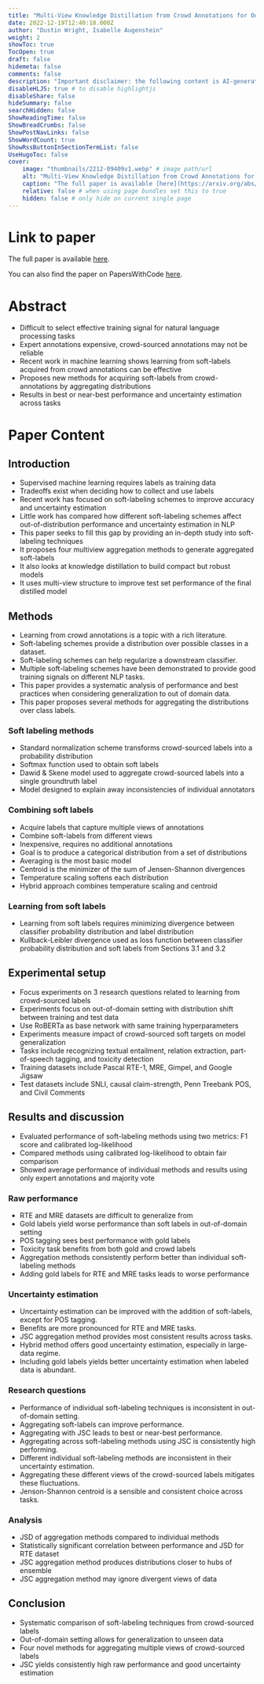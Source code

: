 ```yaml
---
title: "Multi-View Knowledge Distillation from Crowd Annotations for Out-of-Domain Generalization"
date: 2022-12-19T12:40:18.000Z
author: "Dustin Wright, Isabelle Augenstein"
weight: 2
showToc: true
TocOpen: true
draft: false
hidemeta: false
comments: false
description: "Important disclaimer: the following content is AI-generated, please make sure to fact check the presented information by reading the full paper."
disableHLJS: true # to disable highlightjs
disableShare: false
hideSummary: false
searchHidden: false
ShowReadingTime: false
ShowBreadCrumbs: false
ShowPostNavLinks: false
ShowWordCount: true
ShowRssButtonInSectionTermList: false
UseHugoToc: false
cover:
    image: "thumbnails/2212-09409v1.webp" # image path/url
    alt: "Multi-View Knowledge Distillation from Crowd Annotations for Out-of-Domain Generalization" # alt text
    caption: "The full paper is available [here](https://arxiv.org/abs/2212.09409)." # display caption under cover
    relative: false # when using page bundles set this to true
    hidden: false # only hide on current single page
---
```


# Link to paper
The full paper is available [here](https://arxiv.org/abs/2212.09409).

You can also find the paper on PapersWithCode [here](https://paperswithcode.com/paper/multi-view-knowledge-distillation-from-crowd).

# Abstract
- Difficult to select effective training signal for natural language processing tasks
- Expert annotations expensive, crowd-sourced annotations may not be reliable
- Recent work in machine learning shows learning from soft-labels acquired from crowd annotations can be effective
- Proposes new methods for acquiring soft-labels from crowd-annotations by aggregating distributions
- Results in best or near-best performance and uncertainty estimation across tasks

# Paper Content

## Introduction
- Supervised machine learning requires labels as training data
- Tradeoffs exist when deciding how to collect and use labels
- Recent work has focused on soft-labeling schemes to improve accuracy and uncertainty estimation
- Little work has compared how different soft-labeling schemes affect out-of-distribution performance and uncertainty estimation in NLP
- This paper seeks to fill this gap by providing an in-depth study into soft-labeling techniques
- It proposes four multiview aggregation methods to generate aggregated soft-labels
- It also looks at knowledge distillation to build compact but robust models
- It uses multi-view structure to improve test set performance of the final distilled model

## Methods
- Learning from crowd annotations is a topic with a rich literature.
- Soft-labeling schemes provide a distribution over possible classes in a dataset.
- Soft-labeling schemes can help regularize a downstream classifier.
- Multiple soft-labeling schemes have been demonstrated to provide good training signals on different NLP tasks.
- This paper provides a systematic analysis of performance and best practices when considering generalization to out of domain data.
- This paper proposes several methods for aggregating the distributions over class labels.

### Soft labeling methods
- Standard normalization scheme transforms crowd-sourced labels into a probability distribution
- Softmax function used to obtain soft labels
- Dawid & Skene model used to aggregate crowd-sourced labels into a single groundtruth label
- Model designed to explain away inconsistencies of individual annotators

### Combining soft labels
- Acquire labels that capture multiple views of annotations
- Combine soft-labels from different views
- Inexpensive, requires no additional annotations
- Goal is to produce a categorical distribution from a set of distributions
- Averaging is the most basic model
- Centroid is the minimizer of the sum of Jensen-Shannon divergences
- Temperature scaling softens each distribution
- Hybrid approach combines temperature scaling and centroid

### Learning from soft labels
- Learning from soft labels requires minimizing divergence between classifier probability distribution and label distribution
- Kullback-Leibler divergence used as loss function between classifier probability distribution and soft labels from Sections 3.1 and 3.2

## Experimental setup
- Focus experiments on 3 research questions related to learning from crowd-sourced labels
- Experiments focus on out-of-domain setting with distribution shift between training and test data
- Use RoBERTa as base network with same training hyperparameters
- Experiments measure impact of crowd-sourced soft targets on model generalization
- Tasks include recognizing textual entailment, relation extraction, part-of-speech tagging, and toxicity detection
- Training datasets include Pascal RTE-1, MRE, Gimpel, and Google Jigsaw
- Test datasets include SNLI, causal claim-strength, Penn Treebank POS, and Civil Comments

## Results and discussion
- Evaluated performance of soft-labeling methods using two metrics: F1 score and calibrated log-likelihood
- Compared methods using calibrated log-likelihood to obtain fair comparison
- Showed average performance of individual methods and results using only expert annotations and majority vote

### Raw performance
- RTE and MRE datasets are difficult to generalize from
- Gold labels yield worse performance than soft labels in out-of-domain setting
- POS tagging sees best performance with gold labels
- Toxicity task benefits from both gold and crowd labels
- Aggregation methods consistently perform better than individual soft-labeling methods
- Adding gold labels for RTE and MRE tasks leads to worse performance

### Uncertainty estimation
- Uncertainty estimation can be improved with the addition of soft-labels, except for POS tagging.
- Benefits are more pronounced for RTE and MRE tasks.
- JSC aggregation method provides most consistent results across tasks.
- Hybrid method offers good uncertainty estimation, especially in large-data regime.
- Including gold labels yields better uncertainty estimation when labeled data is abundant.

### Research questions
- Performance of individual soft-labeling techniques is inconsistent in out-of-domain setting.
- Aggregating soft-labels can improve performance.
- Aggregating with JSC leads to best or near-best performance.
- Aggregating across soft-labeling methods using JSC is consistently high performing.
- Different individual soft-labeling methods are inconsistent in their uncertainty estimation.
- Aggregating these different views of the crowd-sourced labels mitigates these fluctuations.
- Jenson-Shannon centroid is a sensible and consistent choice across tasks.

### Analysis
- JSD of aggregation methods compared to individual methods
- Statistically significant correlation between performance and JSD for RTE dataset
- JSC aggregation method produces distributions closer to hubs of ensemble
- JSC aggregation method may ignore divergent views of data

## Conclusion
- Systematic comparison of soft-labeling techniques from crowd-sourced labels
- Out-of-domain setting allows for generalization to unseen data
- Four novel methods for aggregating multiple views of crowd-sourced labels
- JSC yields consistently high raw performance and good uncertainty estimation

